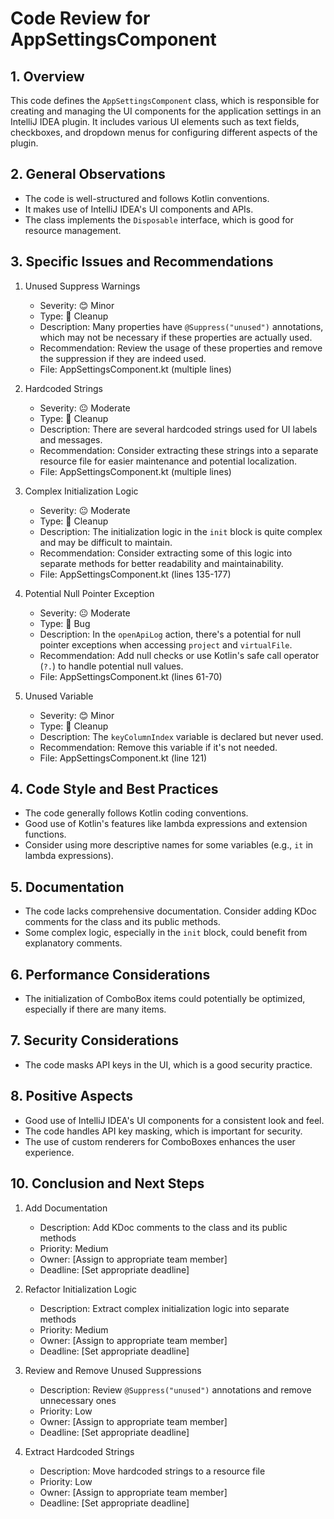 # Code Review for AppSettingsComponent

## 1. Overview

This code defines the `AppSettingsComponent` class, which is responsible for creating and managing the UI components for the application settings in an IntelliJ IDEA plugin. It includes various UI elements such as text fields, checkboxes, and dropdown menus for configuring different aspects of the plugin.

## 2. General Observations

- The code is well-structured and follows Kotlin conventions.
- It makes use of IntelliJ IDEA's UI components and APIs.
- The class implements the `Disposable` interface, which is good for resource management.

## 3. Specific Issues and Recommendations

1. Unused Suppress Warnings
   - Severity: 😊 Minor
   - Type: 🧹 Cleanup
   - Description: Many properties have `@Suppress("unused")` annotations, which may not be necessary if these properties are actually used.
   - Recommendation: Review the usage of these properties and remove the suppression if they are indeed used.
   - File: AppSettingsComponent.kt (multiple lines)

2. Hardcoded Strings
   - Severity: 😐 Moderate
   - Type: 🧹 Cleanup
   - Description: There are several hardcoded strings used for UI labels and messages.
   - Recommendation: Consider extracting these strings into a separate resource file for easier maintenance and potential localization.
   - File: AppSettingsComponent.kt (multiple lines)

3. Complex Initialization Logic
   - Severity: 😐 Moderate
   - Type: 🧹 Cleanup
   - Description: The initialization logic in the `init` block is quite complex and may be difficult to maintain.
   - Recommendation: Consider extracting some of this logic into separate methods for better readability and maintainability.
   - File: AppSettingsComponent.kt (lines 135-177)

4. Potential Null Pointer Exception
   - Severity: 😐 Moderate
   - Type: 🐛 Bug
   - Description: In the `openApiLog` action, there's a potential for null pointer exceptions when accessing `project` and `virtualFile`.
   - Recommendation: Add null checks or use Kotlin's safe call operator (`?.`) to handle potential null values.
   - File: AppSettingsComponent.kt (lines 61-70)

5. Unused Variable
   - Severity: 😊 Minor
   - Type: 🧹 Cleanup
   - Description: The `keyColumnIndex` variable is declared but never used.
   - Recommendation: Remove this variable if it's not needed.
   - File: AppSettingsComponent.kt (line 121)

## 4. Code Style and Best Practices

- The code generally follows Kotlin coding conventions.
- Good use of Kotlin's features like lambda expressions and extension functions.
- Consider using more descriptive names for some variables (e.g., `it` in lambda expressions).

## 5. Documentation

- The code lacks comprehensive documentation. Consider adding KDoc comments for the class and its public methods.
- Some complex logic, especially in the `init` block, could benefit from explanatory comments.

## 6. Performance Considerations

- The initialization of ComboBox items could potentially be optimized, especially if there are many items.

## 7. Security Considerations

- The code masks API keys in the UI, which is a good security practice.

## 8. Positive Aspects

- Good use of IntelliJ IDEA's UI components for a consistent look and feel.
- The code handles API key masking, which is important for security.
- The use of custom renderers for ComboBoxes enhances the user experience.

## 10. Conclusion and Next Steps

1. Add Documentation
   - Description: Add KDoc comments to the class and its public methods
   - Priority: Medium
   - Owner: [Assign to appropriate team member]
   - Deadline: [Set appropriate deadline]

2. Refactor Initialization Logic
   - Description: Extract complex initialization logic into separate methods
   - Priority: Medium
   - Owner: [Assign to appropriate team member]
   - Deadline: [Set appropriate deadline]

3. Review and Remove Unused Suppressions
   - Description: Review `@Suppress("unused")` annotations and remove unnecessary ones
   - Priority: Low
   - Owner: [Assign to appropriate team member]
   - Deadline: [Set appropriate deadline]

4. Extract Hardcoded Strings
   - Description: Move hardcoded strings to a resource file
   - Priority: Low
   - Owner: [Assign to appropriate team member]
   - Deadline: [Set appropriate deadline]